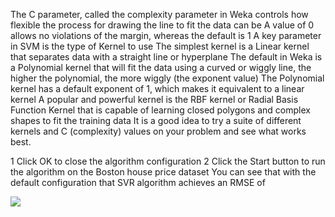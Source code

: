 
The C parameter, called the complexity parameter in Weka controls how flexible the process
for drawing the line to fit the data can be A value of 0 allows no violations of the margin,
whereas the default is 1 A key parameter in SVM is the type of Kernel to use The simplest
kernel is a Linear kernel that separates data with a straight line or hyperplane The default
in Weka is a Polynomial kernel that will fit the data using a curved or wiggly line, the higher
the polynomial, the more wiggly (the exponent value) The Polynomial kernel has a default
exponent of 1, which makes it equivalent to a linear kernel A popular and powerful kernel is
the RBF kernel or Radial Basis Function Kernel that is capable of learning closed polygons and
complex shapes to fit the training data It is a good idea to try a suite of different kernels and
C (complexity) values on your problem and see what works best.

1 Click OK to close the algorithm configuration
2 Click the Start button to run the algorithm on the Boston house price dataset
You can see that with the default configuration that SVR algorithm achieves an RMSE of

![](https://github.com/fenago/katacoda-scenarios/raw/master/machine-learning-mastery-weka/machine-learning-mastery-weka-chapter-18/steps/images/98.png)